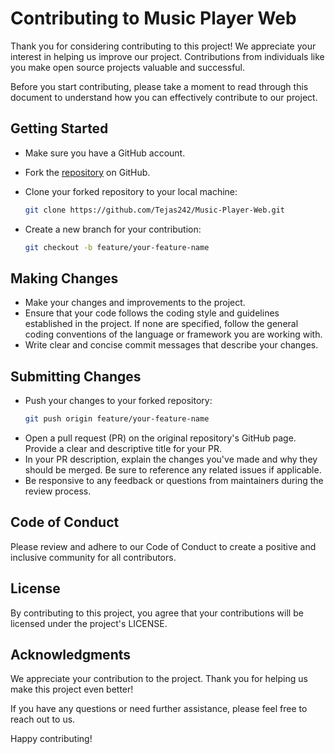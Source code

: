 # Contributing to Music Player Web

Thank you for considering contributing to this project! We appreciate your interest in helping us improve our project. Contributions from individuals like you make open source projects valuable and successful.

Before you start contributing, please take a moment to read through this document to understand how you can effectively contribute to our project.

## Getting Started

- Make sure you have a GitHub account.
- Fork the [repository](https://github.com/Tejas242/Music-Player-Web.git) on GitHub.
- Clone your forked repository to your local machine:

   ```bash
   git clone https://github.com/Tejas242/Music-Player-Web.git
   ```
- Create a new branch for your contribution:
  ```bash
  git checkout -b feature/your-feature-name
  ```

## Making Changes
- Make your changes and improvements to the project.
- Ensure that your code follows the coding style and guidelines established in the project. If none are specified, follow the general coding conventions of the language or framework you are working with.
- Write clear and concise commit messages that describe your changes.

## Submitting Changes
- Push your changes to your forked repository:
  ```bash
  git push origin feature/your-feature-name
  ```
- Open a pull request (PR) on the original repository's GitHub page. Provide a clear and descriptive title for your PR.
- In your PR description, explain the changes you've made and why they should be merged. Be sure to reference any related issues if applicable.
- Be responsive to any feedback or questions from maintainers during the review process.

## Code of Conduct
Please review and adhere to our Code of Conduct to create a positive and inclusive community for all contributors.

## License
By contributing to this project, you agree that your contributions will be licensed under the project's LICENSE.

## Acknowledgments
We appreciate your contribution to the project. Thank you for helping us make this project even better!

If you have any questions or need further assistance, please feel free to reach out to us.

Happy contributing!


